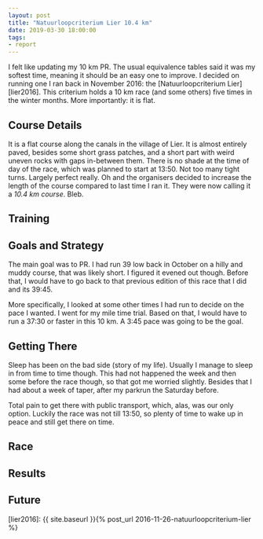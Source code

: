 ```yaml
---
layout: post
title: "Natuurloopcriterium Lier 10.4 km"
date: 2019-03-30 18:00:00
tags:
- report
---
```


I felt like updating my 10 km PR. The usual equivalence tables said it was my
softest time, meaning it should be an easy one to improve.  I decided on
running one I ran back in November 2016: the [Natuurloopcriterium
Lier][lier2016]. This criterium holds a 10 km race (and some others) five times
in the winter months. More importantly: it is flat.

## Course Details

It is a flat course along the canals in the village of Lier. It is almost
entirely paved, besides some short grass patches, and a short part with weird
uneven rocks with gaps in-between them. There is no shade at the time of day of
the race, which was planned to start at 13:50. Not too many tight turns.
Largely perfect really.  Oh and the organisers decided to increase the length
of the course compared to last time I ran it.  They were now calling it a *10.4
km course*. Bleb.

## Training


## Goals and Strategy

The main goal was to PR. I had run 39 low back in October on a hilly and muddy
course, that was likely short. I figured it evened out though.  Before that, I
would have to go back to that previous edition of this race that I did and its
39:45.

More specifically, I looked at some other times I had run to decide on the pace
I wanted. I went for my mile time trial. Based on that, I would have to run
a 37:30 or faster in this 10 km. A 3:45 pace was going to be the goal.

## Getting There

Sleep has been on the bad side (story of my life). Usually I manage to sleep in
from time to time though. This had not happened the week and then some before
the race though, so that got me worried slightly. Besides that I had about a
week of taper, after my parkrun the Saturday before.

Total pain to get there
with public transport, which, alas, was our only option.  Luckily the race was
not till 13:50, so plenty of time to wake up in peace and still get there on
time.

## Race


## Results


## Future


[strava]: https://www.strava.com/activities/
[results]: https://www.example.com
[lier2016]: {{ site.baseurl }}{% post_url 2016-11-26-natuurloopcriterium-lier %}
